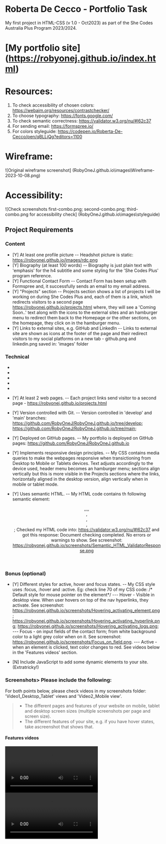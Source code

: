  # Roberta De Cecco - Portfolio Task
  My first project in HTML-CSS (v 1.0 - Oct2023) as part of the She Codes Australia Plus Program 2023/2024.
 
 # [My portfolio site] (https://robyonej.github.io/index.html)

 # Resources:
 1. To check accessibility of chosen colors: https://webaim.org/resources/contrastchecker/
 2. To choose typography: https://fonts.google.com/
 3. To check semantic correctness: https://validator.w3.org/nu/#l62c37
 4. For sending email: https://formspree.io/
 5. For colors styleguide: https://codepen.io/Roberta-De-Cecco/pen/qBLLjQg?editors=1100

 # Wireframe: 
 ![Original wireframe screenshot] (RobyOneJ.github.io\images\Wireframe-2023-10-08.png)

 # Accessibility:
 ![Check screenshots first-combo.png; second-combo.png; third-combo.png for accessibility check] (RobyOneJ.github.io\images\styleguide)

 ## Project Requirements
 
 ### Content

 - [Y] At least one profile picture 
 -- Headshot picture is static: https://robyonej.github.io/images/rdc.png 
 - [Y] Biography (at least 100 words)
 -- Biography is just plain text with 'emphasis' for the h4 subtitle and some styling for the 'She Codes Plus' program reference.
 - [Y] Functional Contact Form
 -- Contact Form has been setup with Formspree and, it successfully sends an email to my email address.
 - [Y] "Projects" section
 -- Projects section shows a list of projects I will be working on during She Codes Plus and, each of them is a link, which redirects visitors to a second page https://robyonej.github.io/projects.html where, they will see a 'Coming Soon..' text along with the icons to the external sites and an hamburger menu to redirect them back to the Homepage or the other sections, on the homepage, they click on in the hamburger menu.
 - [Y] Links to external sites, e.g. GitHub and LinkedIn 
 -- Links to external site are shown as icons at the footer of the page and their redirect visitors to my social platforms on a new tab - github.png and linkedin.png saved in: 'images' folder
 
 ### Technical
 - 
 - 
 - 
 - 
 - 

 - [Y] At least 2 web pages.
 -- Each project links send visitor to a second page - https://robyonej.github.io/projects.html
 - [Y] Version controlled with Git.
 -- Version controlled in 'develop' and 'main' branches: https://github.com/RobyOneJ/RobyOneJ.github.io/tree/develop; https://github.com/RobyOneJ/RobyOneJ.github.io/tree/main;
 - [Y] Deployed on GitHub pages.
 -- My portfolio is deployed on GitHub pages: https://github.com/RobyOneJ/RobyOneJ.github.io
 - [Y] Implements responsive design principles.
 -- My CSS contains media queries to make the webpages responsive when transictioning from Desktop to Mobile or Tablets devices. Text adjusts accordingly to the device used, header menu becomes an hamburger menu; sections align vertically but this is more visible in the Projects sections where the links, horizontally aligned in the desktop version, align vertically when in mobile or tablet mode.
 - [Y] Uses semantic HTML.
 -- My HTML code contains th following semantic element: <header>,<html>,<head>,<body>,<main>,<nav>,<section>,<footer>;
 Checked my HTML code into: https://validator.w3.org/nu/#l62c37 and got this response: Document checking completed. No errors or warnings to show. See screenshot: https://robyonej.github.io/screenshots/Semantic_HTML_ValidatorResponse.png
 
 ### Bonus (optional)
 

 

 - [Y] Different styles for active, hover and focus states.
 -- My CSS style uses :focus, :hover and :active. Eg: check line 70 of my CSS code: /* Default style for mouse pointer on the <a> element*/
 --- Hover - Visible in desktop view. When user hovers on top of the nav hyperlinks, they activate. See screenshot: https://robyonej.github.io/screenshots/Hovering_activating_element.png; https://robyonej.github.io/screenshots/Hovering_activating_hyperlink.png; https://robyonej.github.io/screenshots/Hovering_activating_logs.png;
 --- Focus - on input fields of the contact form; from white background color to a light grey color when on it. See screenshot: https://robyonej.github.io/screenshots/Focus_on_field.png.
 --- Active - when an element is clicked, text color changes to red. See videos below in the 'Features videos' section.

 - [N] Include JavaScript to add some dynamic elements to your site. (Extratricky!)
 
 ### Screenshots> Please include the following:
 For both points below, please check videos in my screenshots folder: 'Video1_Desktop_Tablet' views and 'Video2_Mobile view'.
> - The different pages and features of your website on mobile, tablet and desktop screen sizes (multiple screenshots per page and screen size). 
> - The different features of your site, e.g. if you have hover states, take ascreenshot that shows that.


#### Features videos

![Desktop_Tablet view](./screenshots/Video1_Desktop_Tablet_view.mp4)
![Mobile view](./screenshots/Video2_Mobile_view.mp4)
